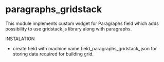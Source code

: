 # paragraphs_gridstack

This module implements custom widget for Paragraphs field which adds possibility to
use gridstack.js library along with paragraphs.

INSTALATION
 - create field with machine name field_paragraphs_gridstack_json for storing
 data required for building grid.
 